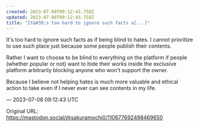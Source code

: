 ```yaml
---
created: 2023-07-08T09:12:43.758Z
updated: 2023-07-08T09:12:43.758Z
title: "It&#39;s too hard to ignore such facts a[...]"
---
```


<p>It&#39;s too hard to ignore such facts as if being blind to hates. I cannot prioritize to use such place just because some people publish their contents.</p><p>Rather I want to choose to be blind to everything on the platform if people (whether popular or not) want to hide their works inside the exclusive platform arbitrarily blocking anyone who won&#39;t support the owner.</p><p>Because I believe not helping hates is much more valuable and ethical action to take even if I never ever can see contents in my life.</p>

&mdash; 2023-07-08 09:12:43 UTC

Original URL: https://mastodon.social/@sakuramochi0/110677692498469650
